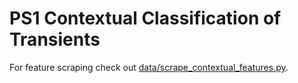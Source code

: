 PS1 Contextual Classification of Transients
===========================================

For feature scraping check out [data/scrape_contextual_features.py](https://github.com/dwright04/PS1/blob/master/PS1_Contextual_Classification/data/scrape_contextual_features.py).